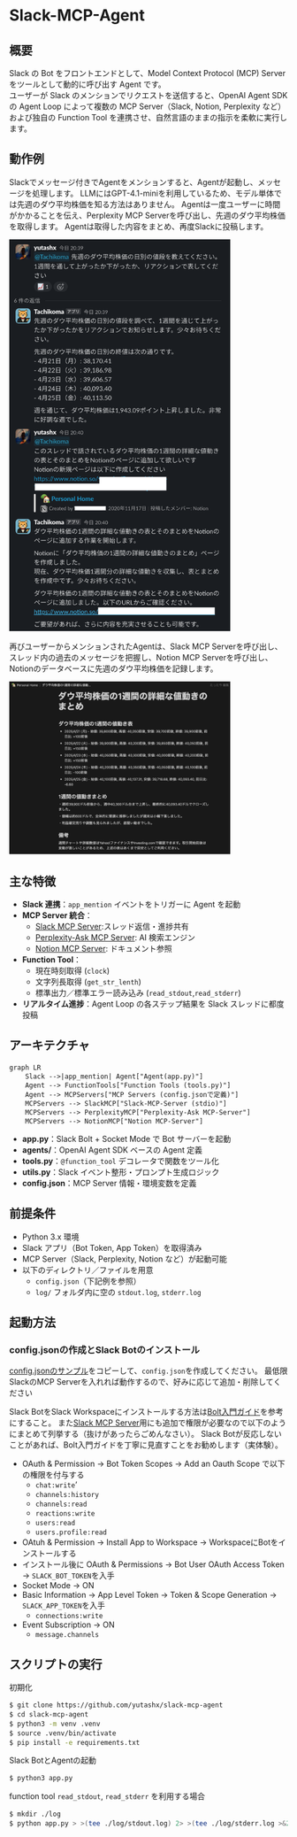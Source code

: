 # Slack-MCP-Agent
## 概要
Slack の Bot をフロントエンドとして、Model Context Protocol (MCP) Server をツールとして動的に呼び出す Agent です。  
ユーザーが Slack のメンションでリクエストを送信すると、OpenAI Agent SDK の Agent Loop によって複数の MCP Server（Slack, Notion, Perplexity など）および独自の Function Tool を連携させ、自然言語のままの指示を柔軟に実行します。

## 動作例
Slackでメッセージ付きでAgentをメンションすると、Agentが起動し、メッセージを処理します。
LLMにはGPT-4.1-miniを利用しているため、モデル単体では先週のダウ平均株価を知る方法はありません。
Agentは一度ユーザーに時間がかかることを伝え、Perplexity MCP Serverを呼び出し、先週のダウ平均株価を取得します。
Agentは取得した内容をまとめ、再度Slackに投稿します。

<img src="./img/slack-mcp-agent-slack.png" width="400">

再びユーザーからメンションされたAgentは、Slack MCP Serverを呼び出し、スレッド内の過去のメッセージを把握し、Notion MCP Serverを呼び出し、Notionのデータベースに先週のダウ平均株価を記録します。

<img src="./img/slack-mcp-agent-notion.png" width="400">

## 主な特徴
- **Slack 連携**：`app_mention` イベントをトリガーに Agent を起動  
- **MCP Server 統合**：  
  - [Slack MCP Server](https://github.com/modelcontextprotocol/servers/tree/main/src/slack):スレッド返信・進捗共有
  - [Perplexity-Ask MCP Server](https://github.com/ppl-ai/modelcontextprotocol/tree/main): AI 検索エンジン
  - [Notion MCP Server](https://github.com/makenotion/notion-mcp-server): ドキュメント参照
- **Function Tool**：  
  - 現在時刻取得 (`clock`)  
  - 文字列長取得 (`get_str_lenth`)  
  - 標準出力／標準エラー読み込み (`read_stdout`,`read_stderr`)  
- **リアルタイム進捗**：Agent Loop の各ステップ結果を Slack スレッドに都度投稿  

## アーキテクチャ
```mermaid
graph LR
    Slack -->|app_mention| Agent["Agent(app.py)"]
    Agent --> FunctionTools["Function Tools (tools.py)"]
    Agent --> MCPServers["MCP Servers (config.jsonで定義)"]
    MCPServers --> SlackMCP["Slack-MCP-Server (stdio)"]
    MCPServers --> PerplexityMCP["Perplexity-Ask MCP-Server"]
    MCPServers --> NotionMCP["Notion MCP-Server"]
```

- **app.py**：Slack Bolt + Socket Mode で Bot サーバーを起動  
- **agents/**：OpenAI Agent SDK ベースの Agent 定義  
- **tools.py**：`@function_tool` デコレータで関数をツール化  
- **utils.py**：Slack イベント整形・プロンプト生成ロジック  
- **config.json**：MCP Server 情報・環境変数を定義  

## 前提条件
- Python 3.x 環境  
- Slack アプリ（Bot Token, App Token）を取得済み  
- MCP Server（Slack, Perplexity, Notion など）が起動可能  
- 以下のディレクトリ／ファイルを用意  
  - `config.json`（下記例を参照）  
  - `log/` フォルダ内に空の `stdout.log`, `stderr.log`  

## 起動方法
### config.jsonの作成とSlack Botのインストール
[config.jsonのサンプル](./config.sample.json)をコピーして、`config.json`を作成してください。
最低限SlackのMCP Serverを入れれば動作するので、好みに応じて追加・削除してください

Slack BotをSlack Workspaceにインストールする方法は[Bolt入門ガイド](https://tools.slack.dev/bolt-python/ja-jp/getting-started/)を参考にすること。
また[Slack MCP Server](https://github.com/modelcontextprotocol/servers/tree/main/src/slack)用にも追加で権限が必要なので以下のようにまとめて列挙する（抜けがあったらごめんなさい）。
Slack Botが反応しないことがあれば、Bolt入門ガイドを丁寧に見直すことをお勧めします（実体験）。

- OAuth & Permission -> Bot Token Scopes -> Add an Oauth Scope で以下の権限を付与する
  - `chat:write`’
  - `channels:history`
  - `channels:read`
  - `reactions:write`
  - `users:read`
  - `users.profile:read`
- OAtuh & Permission -> Install App to Workspace -> WorkspaceにBotをインストールする
- インストール後に OAuth & Permissions -> Bot User OAuth Access Token -> `SLACK_BOT_TOKEN`を入手
- Socket Mode -> ON
- Basic Information -> App Level Token -> Token & Scope Generation -> `SLACK_APP_TOKEN`を入手
    - `connections:write`
- Event Subscription -> ON
    - `message.channels`

## スクリプトの実行
初期化
```sh
$ git clone https://github.com/yutashx/slack-mcp-agent
$ cd slack-mcp-agent
$ python3 -m venv .venv
$ source .venv/bin/activate
$ pip install -e requirements.txt
```

Slack BotとAgentの起動
```sh
$ python3 app.py
```

function tool `read_stdout`, `read_stderr` を利用する場合
```sh
$ mkdir ./log
$ python app.py > >(tee ./log/stdout.log) 2> >(tee ./log/stderr.log >&2) # stdout, stderrをファイルに書き込みながら、ターミナルに出力する
```
